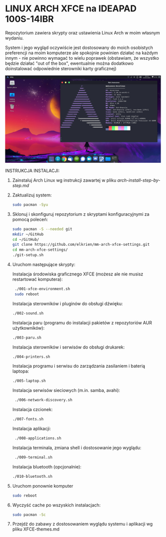# LINUX ARCH XFCE na IDEAPAD 100S-14IBR

Repozytorium zawiera skrypty oraz ustawienia Linux Arch w moim własnym wydaniu. 

System i jego wygląd oczywiście jest dostosowany do moich osobistych preferencji na moim komputerze ale spokojnie powinien działać na każdym innym - nie powinno wymagać to wielu poprawek (obstawiam, że wszystko będzie działać "out of the box", ewentualnie można dodatkowo doinstalować odpowiednie sterowniki karty graficznej)

![](https://github.com/elkrien/mm-arch-xfce-settings/blob/main/Config-files/mm-arch-xfce-settings.png?raw=true)

INSTRUKCJA INSTALACJI:

1. Zainstaluj Arch Linux wg instrukcji zawartej w pliku *arch-install-step-by-step.md*

2. Zaktualizuj system:

   ```sh
   sudo pacman -Syu
   ```

3. Sklonuj i skonfiguruj repozytorium z skryptami konfiguracyjnymi za pomocą poleceń:

   ```sh
   sudo pacman -S --needed git
   mkdir ~/GitHub
   cd ~/GitHub/
   git clone https://github.com/elkrien/mm-arch-xfce-settings.git
   cd mm-arch-xfce-settings/
   ./git-setup.sh
   ```

4. Uruchom następujące skrypty:

   Instalacja środowiska graficznego XFCE (możesz ale nie musisz restartować komputera):

   ```sh
    ./001-xfce-environment.sh
    sudo reboot
   ```

   Instalacja sterowników i pluginów do obsługi dźwięku:

   ```sh
   ./002-sound.sh
   ```

   Instalacja paru (programu do instalacji pakietów z repozytoriów AUR użytkowników):

   ```sh
   ./003-paru.sh
   ```

   Instalacja sterowników i serwisów do obsługi drukarek:

   ```sh
   ./004-printers.sh
   ```

   Instalacja programu i serwisu do zarządzania zasilaniem i baterią laptopa:

   ```sh
   ./005-laptop.sh
   ```

   Instalacja serwisów sieciowych (m.in. samba, avahi):

   ```sh
    ./006-network-discovery.sh
   ```

   Instalacja czcionek:

   ```sh
   ./007-fonts.sh
   ```

   Instalacja aplikacji:

   ```sh
    ./008-applications.sh
   ```

   Instalacja terminala, zmiana shell i dostosowanie jego wyglądu:

   ```sh
    ./009-terminal.sh
   ```

   Instalacja bluetooth (opcjonalnie):

   ```sh
   ./010-bluetooth.sh
   ```

5. Uruchom ponownie komputer

   ```sh
   sudo reboot
   ```

6. Wyczyść cache po wszyskich instalacjach:

   ```sh
   sudo pacman -Sc
   ```

7. Przejdź do zabawy z dostosowaniem wyglądu systemu i aplikacji wg pliku XFCE-themes.md



 
